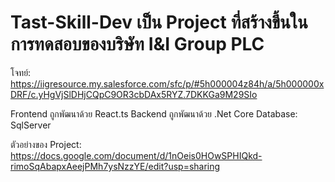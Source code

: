 # Tast-Skill-Dev เป็น Project ที่สร้างขึ้นในการทดสอบของบริษัท I&I Group PLC

โจทย์: https://iigresource.my.salesforce.com/sfc/p/#5h000004z84h/a/5h000000xDRF/c.yHgVjSlDHjCQpC9OR3cbDAx5RYZ.7DKKGa9M29SIo


Frontend ถูกพัฒนาด้วย React.ts
Backend ถูกพัฒนาด้วย .Net Core
Database: SqlServer

ตัวอย่างของ Project: https://docs.google.com/document/d/1nOeis0HOwSPHIQkd-rimoSqAbapxAeejPMh7ysNzzYE/edit?usp=sharing
